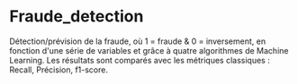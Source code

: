 # Fraude_detection
Détection/prévision de la fraude, où 1 = fraude &amp; 0 = inversement, en fonction d'une série de variables et grâce à quatre algorithmes de Machine Learning. Les résultats sont comparés avec les métriques classiques : Recall, Précision, f1-score.
